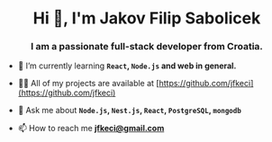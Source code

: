 <h1 align="center">Hi 👋, I'm Jakov Filip Sabolicek</h1>
<h3 align="center">I am a passionate full-stack developer from Croatia.</h3>

- 🌱 I’m currently learning **`React`, `Node.js` and web in general.**

- 👨‍💻 All of my projects are available at [https://github.com/jfkeci](https://github.com/jfkeci)

- 💬 Ask me about **`Node.js`, `Nest.js`, `React`, `PostgreSQL`, `mongodb`**

- 📫 How to reach me **jfkeci@gmail.com**